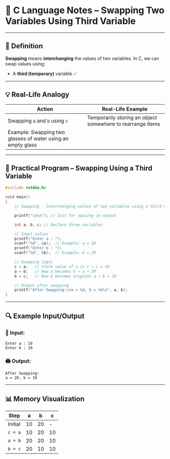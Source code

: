 

# 📘 C Language Notes – Swapping Two Variables Using Third Variable

---

## 📖 Definition

**Swapping** means **interchanging** the values of two variables.
In C, we can swap values using:

* A **third (temporary)** variable ✅

---

## 💡 Real-Life Analogy

| Action                                                      | Real-Life Example                                          |
| ----------------------------------------------------------- | ---------------------------------------------------------- |
| Swapping `a` and `b` using `c`                              | Temporarily storing an object somewhere to rearrange items |
| Example: Swapping two glasses of water using an empty glass |                                                            |

---

## 🧪 Practical Program – Swapping Using a Third Variable

```c
#include <stdio.h>

void main()
{
    // Swapping - Interchanging values of two variables using a third variable

    printf("\n\n"); // Just for spacing in output

    int a, b, c; // Declare three variables

    // Input values
    printf("Enter a : ");
    scanf("%d", &a);  // Example: a = 10
    printf("Enter b : ");
    scanf("%d", &b);  // Example: b = 20

    // Swapping logic
    c = a;   // Store value of a in c → c = 10
    a = b;   // Now a becomes b → a = 20
    b = c;   // Now b becomes original a → b = 10

    // Output after swapping
    printf("After Swapping:\na = %d, b = %d\n", a, b);
}
```

---

## 🔍 Example Input/Output

### 🔢 Input:

```
Enter a : 10  
Enter b : 20
```

### 🖨️ Output:

```
After Swapping:  
a = 20, b = 10
```

---

## 📊 Memory Visualization

| Step    | a  | b  | c  |
| ------- | -- | -- | -- |
| Initial | 10 | 20 | -  |
| `c = a` | 10 | 20 | 10 |
| `a = b` | 20 | 20 | 10 |
| `b = c` | 20 | 10 | 10 |

